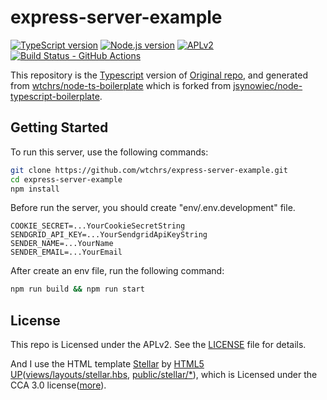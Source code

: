 # express-server-example

[![TypeScript version][ts-badge]][typescript-4-5]
[![Node.js version][nodejs-badge]][nodejs]
[![APLv2][license-badge]][license]
[![Build Status - GitHub Actions][gha-badge]][gha-ci]

This repository is the [Typescript][typescript] version of [Original repo][original-repo],
and generated from [wtchrs/node-ts-boilerplate][template]
which is forked from [jsynowiec/node-typescript-boilerplate][original-template].

## Getting Started

To run this server, use the following commands:

```sh
git clone https://github.com/wtchrs/express-server-example.git
cd express-server-example
npm install
```

Before run the server, you should create "env/.env.development" file.

```dotenv
COOKIE_SECRET=...YourCookieSecretString
SENDGRID_API_KEY=...YourSendgridApiKeyString
SENDER_NAME=...YourName
SENDER_EMAIL=...YourEmail
```

After create an env file, run the following command:

```sh
npm run build && npm run start
```

## License

This repo is Licensed under the APLv2. See the [LICENSE][license] file for details.

And I use the HTML template [Stellar][stellar] by [HTML5 UP][html5up]([views/layouts/stellar.hbs][stellar-hbs], [public/stellar/*][stellar-public]), which is Licensed under the CCA 3.0 license([more][stellar-license]).

[original-repo]: https://github.com/EthanRBrown/web-development-with-node-and-express-2e
[template]: https://github.com/wtchrs/node-ts-boilerplate
[original-template]: https://github.com/jsynowiec/node-typescript-boilerplate
[ts-badge]: https://img.shields.io/badge/TypeScript-4.5-blue.svg
[nodejs-badge]: https://img.shields.io/badge/Node.js->=%2016.13-blue.svg
[nodejs]: https://nodejs.org/dist/latest-v16.x/docs/api/
[gha-badge]: https://github.com/wtchrs/node-ts-boilerplate/actions/workflows/nodejs.yml/badge.svg
[gha-ci]: https://github.com/wtchrs/node-ts-boilerplate/actions/workflows/nodejs.yml
[typescript]: https://www.typescriptlang.org/
[typescript-4-5]: https://www.typescriptlang.org/docs/handbook/release-notes/typescript-4-5.html
[stellar]: https://html5up.net/stellar
[stellar-hbs]: https://github.com/wtchrs/express-server-example/blob/main/views/layouts/stellar.hbs
[stellar-public]: https://github.com/wtchrs/express-server-example/tree/main/public/stellar
[stellar-license]: https://html5up.net/license
[html5up]: https://html5up.net/
[license-badge]: https://img.shields.io/badge/license-APLv2-blue.svg
[license]: https://github.com/wtchrs/node-ts-boilerplate/blob/main/LICENSE
